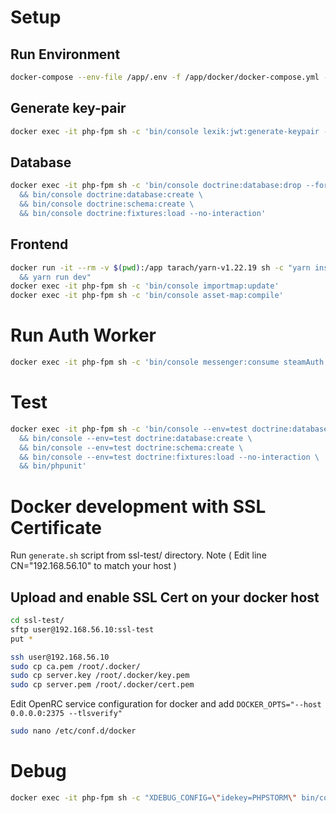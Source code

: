 # Setup

## Run Environment
```bash
docker-compose --env-file /app/.env -f /app/docker/docker-compose.yml -p cs2 up -d
```

## Generate key-pair
```bash
docker exec -it php-fpm sh -c 'bin/console lexik:jwt:generate-keypair --skip-if-exists'
```

## Database
```bash
docker exec -it php-fpm sh -c 'bin/console doctrine:database:drop --force \
  && bin/console doctrine:database:create \
  && bin/console doctrine:schema:create \
  && bin/console doctrine:fixtures:load --no-interaction' 
```

## Frontend
```bash
docker run -it --rm -v $(pwd):/app tarach/yarn-v1.22.19 sh -c "yarn install \
  && yarn run dev"
docker exec -it php-fpm sh -c 'bin/console importmap:update'
docker exec -it php-fpm sh -c 'bin/console asset-map:compile'
```

# Run Auth Worker
```bash
docker exec -it php-fpm sh -c 'bin/console messenger:consume steamAuth -vv'
```

# Test
```bash
docker exec -it php-fpm sh -c 'bin/console --env=test doctrine:database:drop --force \
  && bin/console --env=test doctrine:database:create \
  && bin/console --env=test doctrine:schema:create \
  && bin/console --env=test doctrine:fixtures:load --no-interaction \ 
  && bin/phpunit'
```

# Docker development with SSL Certificate
Run ```generate.sh``` script from ssl-test/ directory. Note ( Edit line CN="192.168.56.10" to match your host )

## Upload and enable SSL Cert on your docker host
```bash
cd ssl-test/
sftp user@192.168.56.10:ssl-test
put *

ssh user@192.168.56.10
sudo cp ca.pem /root/.docker/
sudo cp server.key /root/.docker/key.pem
sudo cp server.pem /root/.docker/cert.pem
```
Edit OpenRC service configuration for docker and add ```DOCKER_OPTS="--host 0.0.0.0:2375 --tlsverify"```
```bash
sudo nano /etc/conf.d/docker
```

# Debug
```bash
docker exec -it php-fpm sh -c "XDEBUG_CONFIG=\"idekey=PHPSTORM\" bin/console"
```
